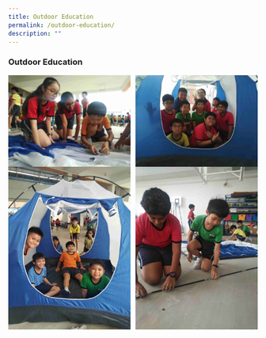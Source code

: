 ```yaml
---
title: Outdoor Education
permalink: /outdoor-education/
description: ""
---
```

### **Outdoor Education**

<img src="/images/oe1.jpg" style="width:49%" align=left>
<img src="/images/oe2.jpg" style="width:49%" align=right>

<br><br><br><br>
<br><br><br><br><br>

<img src="/images/oe3.jpg" style="width:49%" align=left>
<img src="/images/oe4.jpg" style="width:49%" align=right>